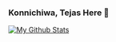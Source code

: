 ### Konnichiwa, Tejas Here 👋

[![My Github Stats](https://github-readme-stats.vercel.app/api?username=tejas-44)](https://github.com/anuraghazra/github-readme-stats)


<!-- <img align="center" src="https://github-readme-stats.vercel.app/api/<CARD_TYPE>/?username=<USERNAME>&theme=<THEME_NAME>" /> -->

<!--
**tejas-44/tejas-44** is a ✨ _special_ ✨ repository because its `README.md` (this file) appears on your GitHub profile.

Here are some ideas to get you started:

- 🔭 I’m currently working on ...
- 🌱 I’m currently learning ...
- 👯 I’m looking to collaborate on ...
- 🤔 I’m looking for help with ...
- 💬 Ask me about ...
- 📫 How to reach me: ...
- 😄 Pronouns: ...
- ⚡ Fun fact: ...
-->
